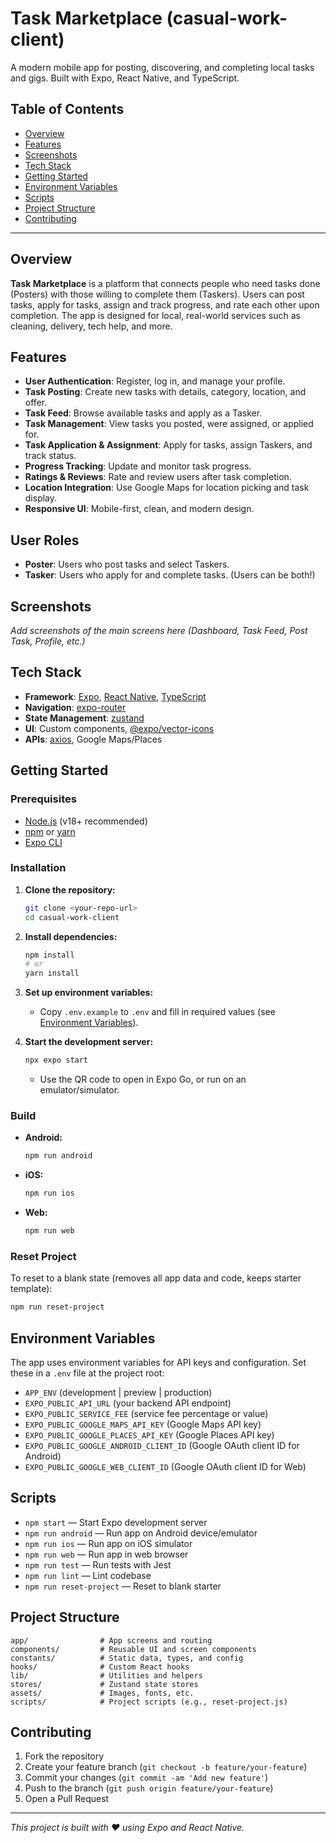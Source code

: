 # Task Marketplace (casual-work-client)

A modern mobile app for posting, discovering, and completing local tasks and gigs. Built with Expo, React Native, and TypeScript.

## Table of Contents
- [Overview](#overview)
- [Features](#features)
- [Screenshots](#screenshots)
- [Tech Stack](#tech-stack)
- [Getting Started](#getting-started)
- [Environment Variables](#environment-variables)
- [Scripts](#scripts)
- [Project Structure](#project-structure)
- [Contributing](#contributing)


---

## Overview

**Task Marketplace** is a platform that connects people who need tasks done (Posters) with those willing to complete them (Taskers). Users can post tasks, apply for tasks, assign and track progress, and rate each other upon completion. The app is designed for local, real-world services such as cleaning, delivery, tech help, and more.

## Features

- **User Authentication**: Register, log in, and manage your profile.
- **Task Posting**: Create new tasks with details, category, location, and offer.
- **Task Feed**: Browse available tasks and apply as a Tasker.
- **Task Management**: View tasks you posted, were assigned, or applied for.
- **Task Application & Assignment**: Apply for tasks, assign Taskers, and track status.
- **Progress Tracking**: Update and monitor task progress.
- **Ratings & Reviews**: Rate and review users after task completion.
- **Location Integration**: Use Google Maps for location picking and task display.
- **Responsive UI**: Mobile-first, clean, and modern design.

## User Roles
- **Poster**: Users who post tasks and select Taskers.
- **Tasker**: Users who apply for and complete tasks. (Users can be both!)

## Screenshots
*Add screenshots of the main screens here (Dashboard, Task Feed, Post Task, Profile, etc.)*

## Tech Stack
- **Framework**: [Expo](https://expo.dev), [React Native](https://reactnative.dev), [TypeScript](https://www.typescriptlang.org/)
- **Navigation**: [expo-router](https://expo.github.io/router/)
- **State Management**: [zustand](https://github.com/pmndrs/zustand)
- **UI**: Custom components, [@expo/vector-icons](https://docs.expo.dev/versions/latest/sdk/vector-icons/)
- **APIs**: [axios](https://axios-http.com/), Google Maps/Places


## Getting Started

### Prerequisites
- [Node.js](https://nodejs.org/) (v18+ recommended)
- [npm](https://www.npmjs.com/) or [yarn](https://yarnpkg.com/)
- [Expo CLI](https://docs.expo.dev/get-started/installation/)

### Installation
1. **Clone the repository:**
   ```bash
   git clone <your-repo-url>
   cd casual-work-client
   ```
2. **Install dependencies:**
   ```bash
   npm install
   # or
   yarn install
   ```
3. **Set up environment variables:**
   - Copy `.env.example` to `.env` and fill in required values (see [Environment Variables](#environment-variables)).

4. **Start the development server:**
   ```bash
   npx expo start
   ```
   - Use the QR code to open in Expo Go, or run on an emulator/simulator.

### Build
- **Android:**
  ```bash
  npm run android
  ```
- **iOS:**
  ```bash
  npm run ios
  ```
- **Web:**
  ```bash
  npm run web
  ```

### Reset Project
To reset to a blank state (removes all app data and code, keeps starter template):
```bash
npm run reset-project
```

## Environment Variables
The app uses environment variables for API keys and configuration. Set these in a `.env` file at the project root:

- `APP_ENV` (development | preview | production)
- `EXPO_PUBLIC_API_URL` (your backend API endpoint)
- `EXPO_PUBLIC_SERVICE_FEE` (service fee percentage or value)
- `EXPO_PUBLIC_GOOGLE_MAPS_API_KEY` (Google Maps API key)
- `EXPO_PUBLIC_GOOGLE_PLACES_API_KEY` (Google Places API key)
- `EXPO_PUBLIC_GOOGLE_ANDROID_CLIENT_ID` (Google OAuth client ID for Android)
- `EXPO_PUBLIC_GOOGLE_WEB_CLIENT_ID` (Google OAuth client ID for Web)


## Scripts
- `npm start` — Start Expo development server
- `npm run android` — Run app on Android device/emulator
- `npm run ios` — Run app on iOS simulator
- `npm run web` — Run app in web browser
- `npm run test` — Run tests with Jest
- `npm run lint` — Lint codebase
- `npm run reset-project` — Reset to blank starter

## Project Structure
```
app/                # App screens and routing
components/         # Reusable UI and screen components
constants/          # Static data, types, and config
hooks/              # Custom React hooks
lib/                # Utilities and helpers
stores/             # Zustand state stores
assets/             # Images, fonts, etc.
scripts/            # Project scripts (e.g., reset-project.js)
```


## Contributing
1. Fork the repository
2. Create your feature branch (`git checkout -b feature/your-feature`)
3. Commit your changes (`git commit -am 'Add new feature'`)
4. Push to the branch (`git push origin feature/your-feature`)
5. Open a Pull Request


---

*This project is built with ❤️ using Expo and React Native.*
